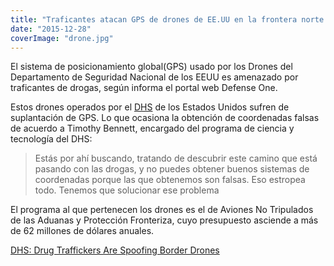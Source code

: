 ```yaml
---
title: "Traficantes atacan GPS de drones de EE.UU en la frontera norte de México"
date: "2015-12-28"
coverImage: "drone.jpg"
---
```


El sistema de posicionamiento global(GPS) usado por los Drones del Departamento de Seguridad Nacional de los EEUU es amenazado por traficantes de drogas, según informa el portal web Defense One.

Estos drones operados por el [DHS](http://www.google.com.mx/url?sa=t&rct=j&q=&esrc=s&source=web&cd=1&cad=rja&uact=8&ved=0ahUKEwiO-rjk6v3JAhWBXSYKHS_zA9sQFggbMAA&url=http%3A%2F%2Fwww.dhs.gov%2F&usg=AFQjCNG7Axpltrd6MYjGhtNUSsUz9cX-RA&sig2=LlwoZW7BURhwbGg3CDnQrg) de los Estados Unidos sufren de suplantación de GPS. Lo que ocasiona la obtención de coordenadas falsas de acuerdo a Timothy Bennett, encargado del programa de ciencia y tecnología del DHS:

> Estás por ahí buscando, tratando de descubrir este camino que está pasando con las drogas, y no puedes obtener buenos sistemas de coordenadas porque las que obtenemos son falsas. Eso estropea todo. Tenemos que solucionar ese problema

El programa al que pertenecen los drones es el de Aviones No Tripulados de las Aduanas y Protección Fronteriza, cuyo presupuesto asciende a más de 62 millones de dólares anuales.

[DHS: Drug Traffickers Are Spoofing Border Drones](http://www.defenseone.com/technology/2015/12/DHS-Drug-Traffickers-Spoofing-Border-Drones/124613/)
